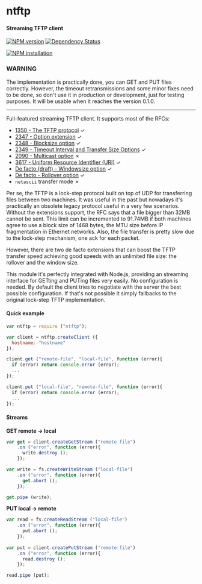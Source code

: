 ntftp
=====

#### Streaming TFTP client ####

[![NPM version](https://badge.fury.io/js/ntftp.png)](http://badge.fury.io/js/ntftp "Fury Version Badge")
[![Dependency Status](https://david-dm.org/gagle/node-ntftp.png)](https://david-dm.org/gagle/node-ntftp "David Dependency Manager Badge")

[![NPM installation](https://nodei.co/npm/ntftp.png?mini=true)](https://nodei.co/npm/ntftp "NodeICO Badge")

### WARNING ###

The implementation is practically done, you can GET and PUT files correctly. However, the timeout retransmissions and some minor fixes need to be done, so don't use it in production or development, just for testing purposes. It will be usable when it reaches the version 0.1.0.

---

Full-featured streaming TFTP client. It supports most of the RFCs:

- [1350 - The TFTP protocol](http://www.ietf.org/rfc/rfc1350.txt) ✓
- [2347 - Option extension](http://www.ietf.org/rfc/rfc2347.txt) ✓
- [2348 - Blocksize option](http://www.ietf.org/rfc/rfc2348.txt) ✓
- [2349 - Timeout Interval and Transfer Size Options](http://www.ietf.org/rfc/rfc2349.txt) ✓
- [2090 - Multicast option](http://www.ietf.org/rfc/rfc2090.txt) ✗
- [3617 - Uniform Resource Identifier (URI)](http://www.ietf.org/rfc/rfc3617.txt) ✓
- [De facto (draft) - Windowsize option](http://www.ietf.org/id/draft-masotta-tftpexts-windowsize-opt-08.txt) ✓
- [De facto - Rollover option](http://www.compuphase.com/tftp.htm) ✓
- `netascii` transfer mode ✗

Per se, the TFTP is a lock-step protocol built on top of UDP for transferring files between two machines. It was useful in the past but nowadays it's practically an obsolete legacy protocol useful in a very few scenarios. Without the  extensions support, the RFC says that a file bigger than 32MB cannot be sent. This limit can be incremented to 91.74MB if both machines agree to use a block size of 1468 bytes, the MTU size before IP fragmentation in Ethernet networks. Also, the file transfer is pretty slow due to the lock-step mechanism, one ack for each packet.

However, there are two de facto extensions that can boost the TFTP transfer speed achieving good speeds with an unlimited file size: the rollover and the window size.

This module it's perfectly integrated with Node.js, providing an streaming interface for GETting and PUTing files very easily. No configuration is needed. By default the client tries to negotiate with the server the best possible configuration. If that's not possible it simply fallbacks to the original lock-step TFTP implementation.

#### Quick example ####

```javascript
var ntftp = require ("ntftp");

var client = ntftp.createClient ({
  hostname: "hostname"
});

client.get ("remote-file", "local-file", function (error){
  if (error) return console.error (error);
  ...
});

client.put ("local-file", "remote-file", function (error){
  if (error) return console.error (error);
  ...
});
```

#### Streams ####

__GET remote -> local__

```javascript
var get = client.createGetStream ("remote-file")
    .on ("error", function (error){
      write.destroy ();
    });

var write = fs.createWriteStream ("local-file")
    .on ("error", function (error){
      get.abort ();
    });

get.pipe (write);
```

__PUT local -> remote__

```javascript
var read = fs.createReadStream ("local-file")
    .on ("error", function (error){
      put.abort ();
    });
		
var put = client.createPutStream ("remote-file")
    .on ("error", function (error){
      read.destroy ();
    });

read.pipe (put);
```